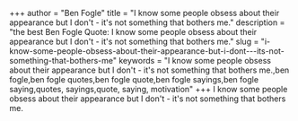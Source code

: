 +++
author = "Ben Fogle"
title = "I know some people obsess about their appearance but I don't - it's not something that bothers me."
description = "the best Ben Fogle Quote: I know some people obsess about their appearance but I don't - it's not something that bothers me."
slug = "i-know-some-people-obsess-about-their-appearance-but-i-dont---its-not-something-that-bothers-me"
keywords = "I know some people obsess about their appearance but I don't - it's not something that bothers me.,ben fogle,ben fogle quotes,ben fogle quote,ben fogle sayings,ben fogle saying,quotes, sayings,quote, saying, motivation"
+++
I know some people obsess about their appearance but I don't - it's not something that bothers me.
